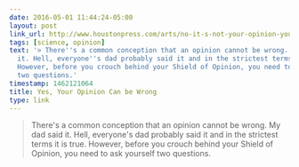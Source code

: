 ```yaml
---
date: 2016-05-01 11:44:24-05:00
layout: post
link_url: http://www.houstonpress.com/arts/no-it-s-not-your-opinion-you-re-just-wrong-updated-7611752
tags: [science, opinion]
text: '> There''s a common conception that an opinion cannot be wrong. My dad said
  it. Hell, everyone''s dad probably said it and in the strictest terms it is true.
  However, before you crouch behind your Shield of Opinion, you need to ask yourself
  two questions.'
timestamp: 1462121064
title: Yes, Your Opinion Can be Wrong
type: link
---
```

> There's a common conception that an opinion cannot be wrong. My dad said it. Hell, everyone's dad probably said it and in the strictest terms it is true. However, before you crouch behind your Shield of Opinion, you need to ask yourself two questions.